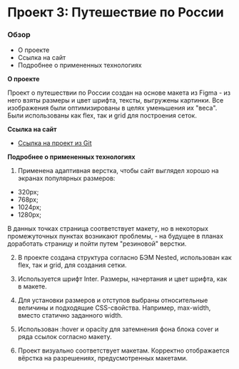# Проект 3: Путешествие по России

### Обзор 

* О проекте
* Сcылка на сайт
* Подробнее о примененных технологиях

**О проекте**

Проект о путешествии по России создан на основе макета из Figma - из него взяты размеры и цвет шрифта, тексты, выгружены картинки. Все изображения были оптимизированы в целях уменьшения их "веса". Были использованы как flex, так и grid для построения сеток.

**Ссылка на сайт**

* [Ссылка на проект из Git](https://iuliiastrakhova.github.io/russian-travel/)

**Подробнее о примененных технологиях**

1. Применена адаптивная верстка, чтобы сайт выглядел хорошо на экранах популярных размеров: 

* 320px;
* 768px;
* 1024px;
* 1280px;

В данных точках страница соответствует макету, но в некоторых промежуточных пунктах возникают проблемы, - на будущее в планах доработать страницу и пойти путем "резиновой" верстки. 

2. В проекте создана структура согласно БЭМ Nested, использован как flex, так и grid, для создания сетки. 

3. Используется шрифт Inter. Размеры, начертания и цвет шрифта, как в макете. 

4. Для установки размеров и отступов выбраны относительные величины и подходящие CSS-свойства. Например, max-width, вместо статично заданного width. 

5. Использован :hover и opacity для затемнения фона блока cover и ряда ссылок согласно макету. 

6. Проект визуально соответствует макетам. Корректно отображается вёрстка на разрешениях, предусмотренных макетами.

